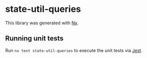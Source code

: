 # state-util-queries

This library was generated with [Nx](https://nx.dev).

## Running unit tests

Run `nx test state-util-queries` to execute the unit tests via [Jest](https://jestjs.io).
